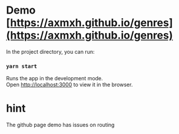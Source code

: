 # Demo [https://axmxh.github.io/genres](https://axmxh.github.io/genres) 

In the project directory, you can run:

### `yarn start`

Runs the app in the development mode.<br />
Open [http://localhost:3000](http://localhost:3000) to view it in the browser.

# hint 
The github page demo has issues on routing 
